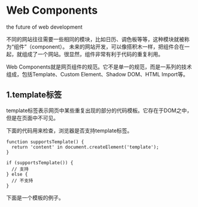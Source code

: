 # Web Components
the future of web development

不同的网站往往需要一些相同的模块，比如日历、调色板等等，这种模块就被称为“组件”（component）。
未来的网站开发，可以像搭积木一样，把组件合在一起，就组成了一个网站。很显然，组件非常有利于代码的重复利用。

Web Components就是网页组件的规范。它不是单一的规范，而是一系列的技术组成，包括Template、Custom Element、Shadow DOM、HTML Import等。

## 1.template标签
template标签表示网页中某些重复出现的部分的代码模板。它存在于DOM之中，但是在页面中不可见。

下面的代码用来检查，浏览器是否支持template标签。

```
function supportsTemplate() {
  return 'content' in document.createElement('template');
}

if (supportsTemplate()) {
  // 支持
} else {
  // 不支持
}
```

下面是一个模板的例子。

**<template>元素特点**

* 内容被解析，但是不显示
* 图片资源不会被下载
* 脚本资源不会被下载或者执行
* 只有等到真正使用的时候，才会执行上面的操作

## 2.custom element

### 2.1 document.registerElement方法
### 2.2 添加属性和方法

## 3.Shadow DOM

**特点：**

* 挂载在某一个元素下面，但是不在DOM里面显示
* 完全独立当前文档，不受当前文档样式的影响

## 4.Polymer.js

### 4.1 直接使用的组件
### 4.2 安装
### 4.3 自定义组件
### 4.4 组件的使用方法

## 5.参考链接

http://webcomponents.org/
http://www.polymer-project.org/
http://x-tags.org
